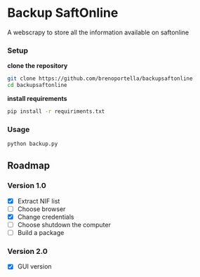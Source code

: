 # Backup SaftOnline
A webscrapy to store all the information available on saftonline

### Setup
**clone the repository**
```bash
git clone https://github.com/brenoportella/backupsaftonline
cd backupsaftonline
```

**install requirements**
```bash
pip install -r requiriments.txt
```

### Usage
```bash
python backup.py
```

## Roadmap
### Version 1.0
- [X] Extract NIF list
- [ ] Choose browser
- [X] Change credentials
- [ ] Choose shutdown the computer
- [ ] Build a package

### Version 2.0
- [X] GUI version